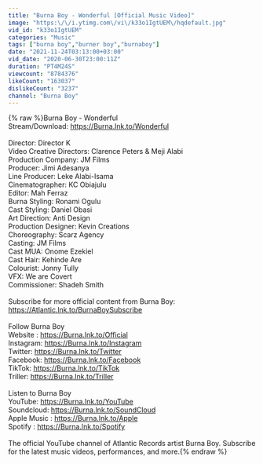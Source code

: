 ```yaml
---
title: "Burna Boy - Wonderful [Official Music Video]"
image: "https:\/\/i.ytimg.com\/vi\/k33o1IgtUEM\/hqdefault.jpg"
vid_id: "k33o1IgtUEM"
categories: "Music"
tags: ["burna boy","burner boy","burnaboy"]
date: "2021-11-24T03:13:00+03:00"
vid_date: "2020-06-30T23:00:11Z"
duration: "PT4M24S"
viewcount: "8784376"
likeCount: "163037"
dislikeCount: "3237"
channel: "Burna Boy"
---
```

{% raw %}Burna Boy - Wonderful<br />Stream/Download: <a rel="nofollow" target="blank" href="https://Burna.lnk.to/Wonderful">https://Burna.lnk.to/Wonderful</a><br /><br />Director: Director K<br />Video Creative Directors: Clarence Peters &amp; Meji Alabi<br />Production Company: JM Films<br />Producer: Jimi Adesanya<br />Line Producer: Leke Alabi-Isama<br />Cinematographer: KC Obiajulu<br />Editor: Mah Ferraz<br />Burna Styling: Ronami Ogulu <br />Cast Styling: Daniel Obasi<br />Art Direction: Anti Design<br />Production Designer: Kevin Creations<br />Choreography: Scarz Agency<br />Casting: JM Films<br />Cast MUA: Onome Ezekiel<br />Cast Hair: Kehinde Are<br />Colourist: Jonny Tully<br />VFX: We are Covert<br />Commissioner: Shadeh Smith<br /> <br />Subscribe for more official content from Burna Boy: <a rel="nofollow" target="blank" href="https://Atlantic.lnk.to/BurnaBoySubscribe">https://Atlantic.lnk.to/BurnaBoySubscribe</a><br /><br />Follow Burna Boy<br />Website : <a rel="nofollow" target="blank" href="https://Burna.lnk.to/Official">https://Burna.lnk.to/Official</a><br />Instagram: <a rel="nofollow" target="blank" href="https://Burna.lnk.to/Instagram">https://Burna.lnk.to/Instagram</a><br />Twitter: <a rel="nofollow" target="blank" href="https://Burna.lnk.to/Twitter">https://Burna.lnk.to/Twitter</a><br />Facebook: <a rel="nofollow" target="blank" href="https://Burna.lnk.to/Facebook">https://Burna.lnk.to/Facebook</a> <br />TikTok: <a rel="nofollow" target="blank" href="https://Burna.lnk.to/TikTok">https://Burna.lnk.to/TikTok</a> <br />Triller: <a rel="nofollow" target="blank" href="https://Burna.lnk.to/Triller">https://Burna.lnk.to/Triller</a><br /><br />Listen to Burna Boy<br />YouTube: <a rel="nofollow" target="blank" href="https://Burna.lnk.to/YouTube">https://Burna.lnk.to/YouTube</a><br />Soundcloud: <a rel="nofollow" target="blank" href="https://Burna.lnk.to/SoundCloud">https://Burna.lnk.to/SoundCloud</a><br />Apple Music : <a rel="nofollow" target="blank" href="https://Burna.lnk.to/Apple">https://Burna.lnk.to/Apple</a><br />Spotify : <a rel="nofollow" target="blank" href="https://Burna.lnk.to/Spotify">https://Burna.lnk.to/Spotify</a><br /><br />The official YouTube channel of Atlantic Records artist Burna Boy. Subscribe for the latest music videos, performances, and more.{% endraw %}
